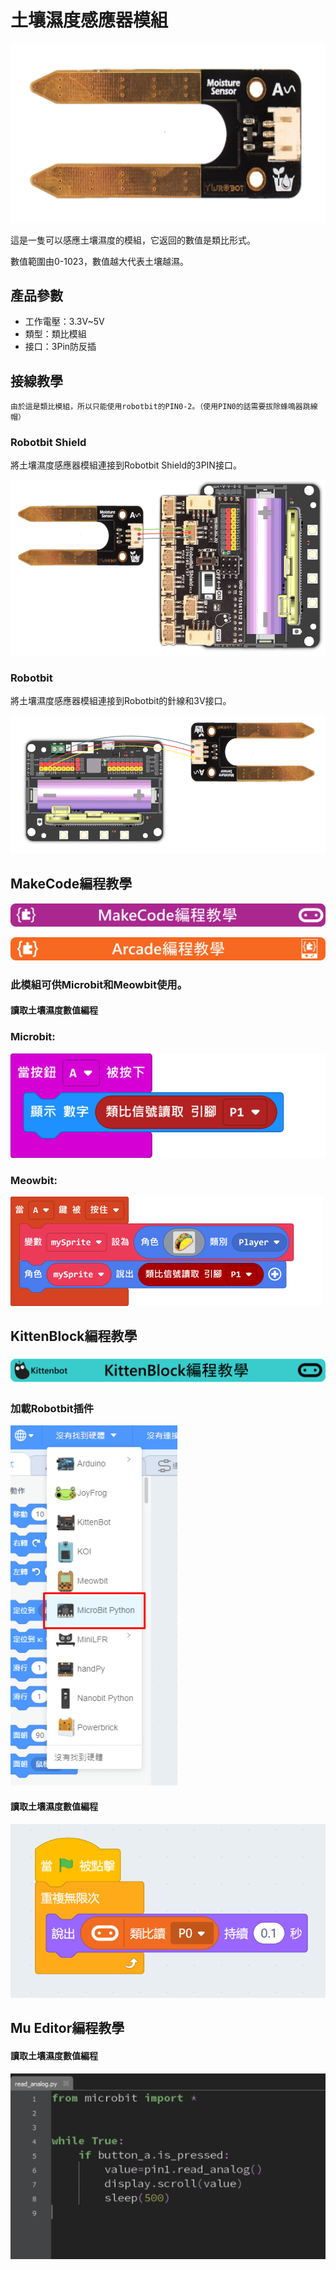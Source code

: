 # 土壤濕度感應器模組

![](./images/soil2.png)

這是一隻可以感應土壤濕度的模組，它返回的數值是類比形式。

數值範圍由0-1023，數值越大代表土壤越濕。

## 產品參數

- 工作電壓：3.3V~5V
- 類型：類比模組
- 接口：3Pin防反插

## 接線教學

    由於這是類比模組，所以只能使用robotbit的PIN0-2。（使用PIN0的話需要拔除蜂鳴器跳線帽）

### Robotbit Shield

將土壤濕度感應器模組連接到Robotbit Shield的3PIN接口。

![](./images/soil_wire2.png)

### Robotbit

將土壤濕度感應器模組連接到Robotbit的針線和3V接口。

![](./images/soil_wire1.png)

## MakeCode編程教學

![](./PWmodules/images/mcbanner.png)

![](../Meowbit/images/acbanner.png)

### 此模組可供Microbit和Meowbit使用。

#### 讀取土壤濕度數值編程

### Microbit:

![](./images/poten_code.png)

### Meowbit:

![](./images/poten_codeMeow.png)

## KittenBlock編程教學

![](./PWmodules/images/kbbanner.png)

### 加載Robotbit插件

![](./images/addRB.png)

#### 讀取土壤濕度數值編程

![](./images/poten_codekb.png)

## Mu Editor編程教學

#### 讀取土壤濕度數值編程

![](./images/poten_codemu.png)